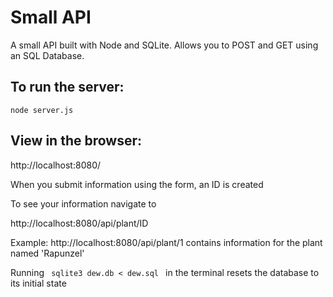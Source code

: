 # Small API
A small API built with Node and SQLite.
Allows you to POST and GET using an SQL Database.

## To run the server:
<code>node server.js</code>

## View in the browser:
http://localhost:8080/

When you submit information using the form, an ID is created

To see your information navigate to

http://localhost:8080/api/plant/ID

Example: http://localhost:8080/api/plant/1 contains information for the plant named 'Rapunzel'

Running <code> sqlite3 dew.db < dew.sql </code> in the terminal resets the database to its initial state
